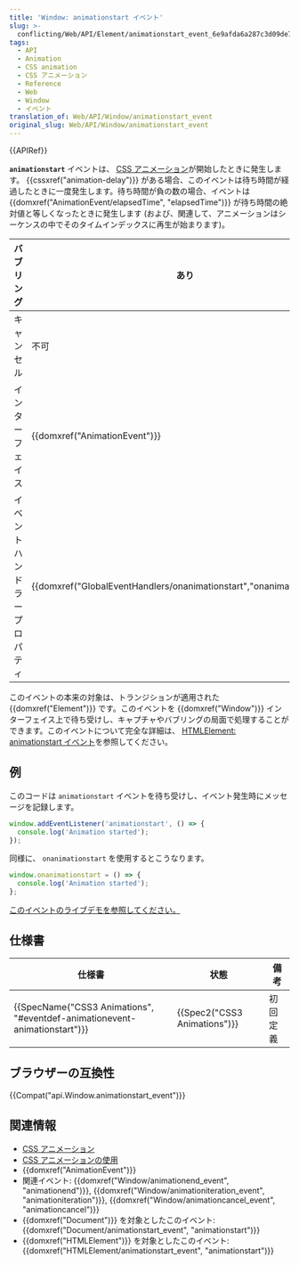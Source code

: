 ```yaml
---
title: 'Window: animationstart イベント'
slug: >-
  conflicting/Web/API/Element/animationstart_event_6e9afda6a287c3d09de7943191c0c422
tags:
  - API
  - Animation
  - CSS animation
  - CSS アニメーション
  - Reference
  - Web
  - Window
  - イベント
translation_of: Web/API/Window/animationstart_event
original_slug: Web/API/Window/animationstart_event
---
```

{{APIRef}}

**`animationstart`** イベントは、 [CSS アニメーション](/ja/docs/Web/CSS/CSS_Animations)が開始したときに発生します。 {{cssxref("animation-delay")}} がある場合、このイベントは待ち時間が経過したときに一度発生します。待ち時間が負の数の場合、イベントは {{domxref("AnimationEvent/elapsedTime", "elapsedTime")}} が待ち時間の絶対値と等しくなったときに発生します (および、関連して、アニメーションはシーケンスの中でそのタイムインデックスに再生が始まります)。

| バブリング                   | あり                                                                                         |
| ---------------------------- | -------------------------------------------------------------------------------------------- |
| キャンセル                   | 不可                                                                                         |
| インターフェイス             | {{domxref("AnimationEvent")}}                                                     |
| イベントハンドラープロパティ | {{domxref("GlobalEventHandlers/onanimationstart","onanimationstart")}} |

このイベントの本来の対象は、トランジションが適用された {{domxref("Element")}} です。このイベントを {{domxref("Window")}} インターフェイス上で待ち受けし、キャプチャやバブリングの局面で処理することができます。このイベントについて完全な詳細は、 [HTMLElement: animationstart イベント](/ja/docs/Web/API/HTMLElement/animationstart_event)を参照してください。

## 例

このコードは `animationstart` イベントを待ち受けし、イベント発生時にメッセージを記録します。

```js
window.addEventListener('animationstart', () => {
  console.log('Animation started');
});
```

同様に、 `onanimationstart` を使用するとこうなります。

```js
window.onanimationstart = () => {
  console.log('Animation started');
};
```

[このイベントのライブデモを参照してください。](/ja/docs/Web/API/HTMLElement/animationstart_event#Live_example)

## 仕様書

| 仕様書                                                                                               | 状態                                 | 備考     |
| ---------------------------------------------------------------------------------------------------- | ------------------------------------ | -------- |
| {{SpecName("CSS3 Animations", "#eventdef-animationevent-animationstart")}} | {{Spec2("CSS3 Animations")}} | 初回定義 |

## ブラウザーの互換性

{{Compat("api.Window.animationstart_event")}}

## 関連情報

- [CSS アニメーション](/ja/docs/Web/CSS/CSS_Animations)
- [CSS アニメーションの使用](/ja/docs/Web/CSS/CSS_Animations/Using_CSS_animations)
- {{domxref("AnimationEvent")}}
- 関連イベント: {{domxref("Window/animationend_event", "animationend")}}, {{domxref("Window/animationiteration_event", "animationiteration")}}, {{domxref("Window/animationcancel_event", "animationcancel")}}
- {{domxref("Document")}} を対象としたこのイベント: {{domxref("Document/animationstart_event", "animationstart")}}
- {{domxref("HTMLElement")}} を対象としたこのイベント: {{domxref("HTMLElement/animationstart_event", "animationstart")}}
